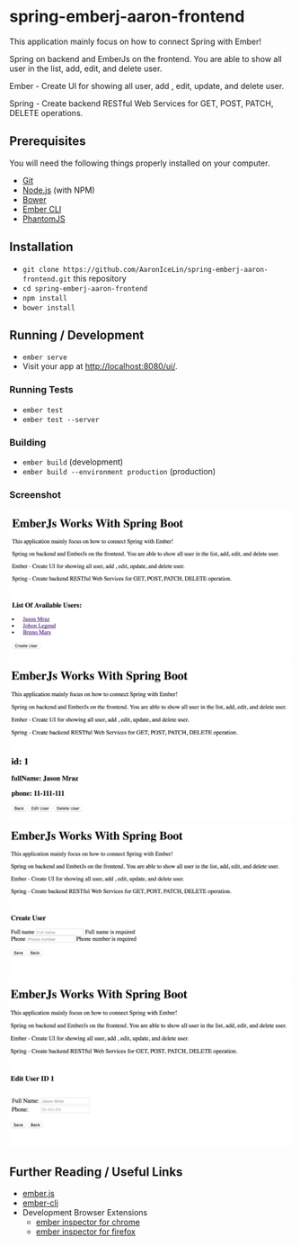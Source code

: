 # spring-emberj-aaron-frontend

This application mainly focus on how to connect Spring with Ember!

Spring on backend and EmberJs on the frontend. You are able to show all user in the list, add, edit, and delete user.

Ember - Create UI for showing all user, add , edit, update, and delete user.

Spring - Create backend RESTful Web Services for GET, POST, PATCH, DELETE operations.

## Prerequisites

You will need the following things properly installed on your computer.

* [Git](https://git-scm.com/)
* [Node.js](https://nodejs.org/) (with NPM)
* [Bower](https://bower.io/)
* [Ember CLI](https://ember-cli.com/)
* [PhantomJS](http://phantomjs.org/)

## Installation

* `git clone https://github.com/AaronIceLin/spring-emberj-aaron-frontend.git` this repository
* `cd spring-emberj-aaron-frontend`
* `npm install`
* `bower install`

## Running / Development

* `ember serve`
* Visit your app at [http://localhost:8080/ui/](http://localhost:8080/ui/).


### Running Tests

* `ember test`
* `ember test --server`

### Building

* `ember build` (development)
* `ember build --environment production` (production)

### Screenshot
![listUsers](https://github.com/AaronIceLin/spring-emberj-aaron-frontend/blob/master/spring-emberj-screenshot/Screen%20Shot%202017-03-17%20at%209.57.14%20AM.png?raw=true)
![showUserDetails](https://github.com/AaronIceLin/spring-emberj-aaron-frontend/blob/master/spring-emberj-screenshot/Screen%20Shot%202017-03-17%20at%209.57.22%20AM.png?raw=true)
![createUser](https://github.com/AaronIceLin/spring-emberj-aaron-frontend/blob/master/spring-emberj-screenshot/Screen%20Shot%202017-03-17%20at%209.57.36%20AM.png?raw=true)
![editUser](https://github.com/AaronIceLin/spring-emberj-aaron-frontend/blob/master/spring-emberj-screenshot/Screen%20Shot%202017-03-17%20at%209.57.57%20AM.png?raw=true)


## Further Reading / Useful Links

* [ember.js](http://emberjs.com/)
* [ember-cli](https://ember-cli.com/)
* Development Browser Extensions
  * [ember inspector for chrome](https://chrome.google.com/webstore/detail/ember-inspector/bmdblncegkenkacieihfhpjfppoconhi)
  * [ember inspector for firefox](https://addons.mozilla.org/en-US/firefox/addon/ember-inspector/)
